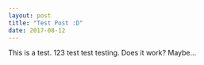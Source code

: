 ```yaml
---
layout: post
title: "Test Post :D"
date: 2017-08-12
---
```


This is a test. 123 test test testing. Does it work? Maybe...
